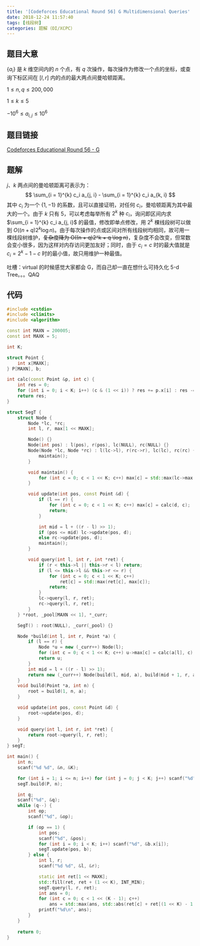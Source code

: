 ```yaml
---
title: '[Codeforces Educational Round 56] G Multidimensional Queries'
date: 2018-12-24 11:57:40
tags: [线段树]
categories: 题解（OI/XCPC）
---
```


## 题目大意

$\{a_i\}$ 是 $k$ 维空间内的 $n$ 个点，有 $q$ 次操作，每次操作为修改一个点的坐标，或查询下标区间在 $[l, r]$ 内的点的最大两点间曼哈顿距离。

$1 \leq n, q \leq 200,000$

$1 \leq k \leq 5$

$-10^6 \leq a_{i, j} \leq 10^6$

## 题目链接

[Codeforces Educational Round 56 - G](https://codeforces.com/contest/1093/problem/G)

<!--more-->

## 题解

$j$、$k$ 两点间的曼哈顿距离可表示为：
$$
\sum_{i = 1}^{k} c_i a_{j, i} - \sum_{i = 1}^{k} c_i a_{k, i}
$$
其中 $c_i$ 为一个 $\{1, -1\}$ 的系数，且可以直接证明，对任何 $c_i$，曼哈顿距离为其中最大的一个。由于 $k$ 只有 $5$，可以考虑每举所有 $2^k$ 种 $c_i$，询问即区间内求 $\sum_{i = 1}^{k} c_i a_{j, i}$ 的最值，修改即单点修改，用 $2^k$ 棵线段树可以做到 $O((n + q) 2^k \log n)$。由于每次操作的点或区间对所有线段树均相同，故可用一棵线段树维护，<del>复杂度降为 O((n + q)2^k + q \log n)​ </del>，复杂度不会改变，但常数会变小很多，因为这样对内存访问更加友好；同时，由于 $c_i = c$ 时的最大值就是 $c_i = 2^k - 1 - c$ 时的最小值，故只用维护一种最值。

吐槽：virtual 的时候感觉大家都会 G，而自己却一直在想什么可持久化 5-d Tree。。。QAQ

## 代码

```c++
#include <cstdio>
#include <climits>
#include <algorithm>

const int MAXN = 200005;
const int MAXK = 5;

int K;

struct Point {
    int x[MAXK];
} P[MAXN], b;

int calc(const Point &p, int c) {
    int res = 0;
    for (int i = 0; i < K; i++) (c & (1 << i)) ? res += p.x[i] : res -= p.x[i];
    return res;
}

struct SegT {
    struct Node {
        Node *lc, *rc;
        int l, r, max[1 << MAXK];

        Node() {}
        Node(int pos) : l(pos), r(pos), lc(NULL), rc(NULL) {}
        Node(Node *lc, Node *rc) : l(lc->l), r(rc->r), lc(lc), rc(rc) {
            maintain();
        }

        void maintain() {
            for (int c = 0; c < 1 << K; c++) max[c] = std::max(lc->max[c], rc->max[c]);
        }

        void update(int pos, const Point &d) {
            if (l == r) {
                for (int c = 0; c < 1 << K; c++) max[c] = calc(d, c);
                return;
            }

            int mid = l + ((r - l) >> 1);
            if (pos <= mid) lc->update(pos, d);
            else rc->update(pos, d);
            maintain();
        }

        void query(int l, int r, int *ret) {
            if (r < this->l || this->r < l) return;
            if (l <= this->l && this->r <= r) {
                for (int c = 0; c < 1 << K; c++)
                    ret[c] = std::max(ret[c], max[c]);
                return;
            }
            lc->query(l, r, ret);
            rc->query(l, r, ret);
        }
    } *root, _pool[MAXN << 1], *_curr;

    SegT() : root(NULL), _curr(_pool) {}

    Node *build(int l, int r, Point *a) {
        if (l == r) {
            Node *u = new (_curr++) Node(l);
            for (int c = 0; c < 1 << K; c++) u->max[c] = calc(a[l], c);
            return u;
        }
        int mid = l + ((r - l) >> 1);
        return new (_curr++) Node(build(l, mid, a), build(mid + 1, r, a));
    }
    void build(Point *a, int n) {
        root = build(1, n, a);
    }

    void update(int pos, const Point &d) {
        root->update(pos, d);
    }

    void query(int l, int r, int *ret) {
        return root->query(l, r, ret);
    }
} segT;

int main() {
    int n;
    scanf("%d %d", &n, &K);

    for (int i = 1; i <= n; i++) for (int j = 0; j < K; j++) scanf("%d", &P[i].x[j]);
    segT.build(P, n);

    int q;
    scanf("%d", &q);
    while (q--) {
        int op;
        scanf("%d", &op);

        if (op == 1) {
            int pos;
            scanf("%d", &pos);
            for (int i = 0; i < K; i++) scanf("%d", &b.x[i]);
            segT.update(pos, b);
        } else {
            int l, r;
            scanf("%d %d", &l, &r);

            static int ret[1 << MAXK];
            std::fill(ret, ret + (1 << K), INT_MIN);
            segT.query(l, r, ret);
            int ans = 0;
            for (int c = 0; c < 1 << (K - 1); c++)
                ans = std::max(ans, std::abs(ret[c] + ret[(1 << K) - 1 - c]));
            printf("%d\n", ans);
        }
    }
    
    return 0;
}
```